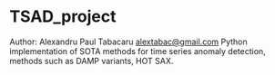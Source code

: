 # TSAD_project
Author:  Alexandru Paul Tabacaru alextabac@gmail.com
Python implementation of SOTA methods for time series anomaly detection, methods such as DAMP variants, HOT SAX.
